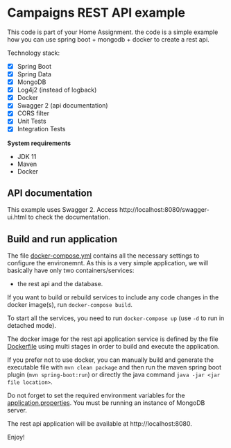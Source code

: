 # Campaigns REST API example
This code is part of your Home Assignment. the code is a simple example how you can use spring boot + mongodb + docker to create a rest api.

Technology stack:
- [x] Spring Boot
- [x] Spring Data
- [x] MongoDB 
- [x] Log4j2 (instead of logback)
- [x] Docker
- [x] Swagger 2 (api documentation)
- [x] CORS filter
- [x] Unit Tests
- [x] Integration Tests

**System requirements**
- JDK 11
- Maven
- Docker

## API documentation 
This example uses Swagger 2. Access http://localhost:8080/swagger-ui.html to check the documentation.

## Build and run application
The file [docker-compose.yml](docker-compose.yml) contains all the necessary settings to configure the environemnt. 
As this is a very simple application, we will basically have only two containers/services:
- the rest api and the database. 
  
If you want to  build or rebuild services to include any code changes in the docker image(s), run `docker-compose build`. 

To start all the services, you need to run `docker-compose up` (use `-d` to run in detached mode). 

The docker image for the rest api application service is defined by the file [Dockerfile](Dockerfile) using multi stages in order to build and execute the application.

If you prefer not to use docker, you can manually build and generate the executable file with `mvn clean package` and then run the maven spring boot plugin (`mvn spring-boot:run`) or directly the java command `java -jar <jar file location>`. 

Do not forget to set the required environment variables for the [application.properties](/src/main/resources/application.properties). 
You must be running an instance of MongoDB server.

The rest api application will be available at http://localhost:8080.

Enjoy!
